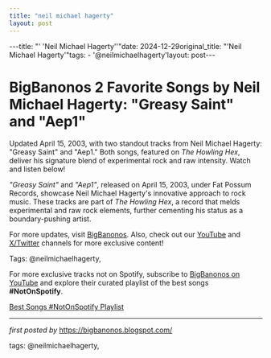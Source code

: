 ```yaml
---
title: "neil michael hagerty"
layout: post
---
```

---title: "' 'Neil Michael Hagerty''"date: 2024-12-29original_title: "'Neil Michael Hagerty'"tags:  - '@neilmichaelhagerty'layout: post---<!-- Title of the Post --><h1 >BigBanonos 2 Favorite Songs by Neil Michael Hagerty: "Greasy Saint" and "Aep1"</h1> <!-- Introductory Text --><p >Updated April 15, 2003, with two standout tracks from Neil Michael Hagerty: "Greasy Saint" and "Aep1." Both songs, featured on *The Howling Hex*, deliver his signature blend of experimental rock and raw intensity. Watch and listen below!</p> <!-- Song Information --><div > <p><em>"Greasy Saint"</em> and <em>"Aep1"</em>, released on April 15, 2003, under Fat Possum Records, showcase Neil Michael Hagerty's innovative approach to rock music. These tracks are part of *The Howling Hex*, a record that melds experimental and raw rock elements, further cementing his status as a boundary-pushing artist.</p></div> <!-- Footer Links --><div > <p>For more updates, visit <a href="https://bigbanonos.blogspot.com/" target="_blank">BigBanonos</a>. Also, check out our <a href="https://www.youtube.com/@BigBanonos" target="_blank">YouTube</a> and <a href="https://x.com/bigbanonos" target="_blank">X/Twitter</a> channels for more exclusive content!</p></div> <!-- Tags --><p >Tags: @neilmichaelhagerty,</p><!--Subscribe and Playlist Links--><div>    <p>For more exclusive tracks not on Spotify, subscribe to <a href="https://www.youtube.com/@BigBanonos" target="_blank">BigBanonos on YouTube</a> and explore their curated playlist of the best songs <strong>#NotOnSpotify</strong>.</p>    <p><a href="https://www.youtube.com/playlist?list=PLtuNtuTatqI0kFahUCbtbfenC_ET5O_tr" target="_blank">Best Songs #NotOnSpotify Playlist<br /></a></p></div><hr /><p><em>first posted by</em> <a href="https://bigbanonos.blogspot.com/" rel="noopener" target="_new">https://bigbanonos.blogspot.com/</a></p><p>tags: @neilmichaelhagerty,</p>